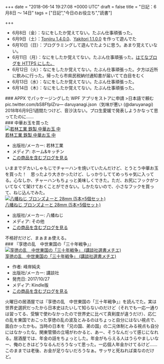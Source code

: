 
+++
date = "2018-06-14 19:27:08 +0000 UTC"
draft = false
title = "日記：6月8日 ～ 14日"
tags = ["日記","今日のお役立ち","読書"]

+++
<ul>
<li>6月8日（金）：なにをしたか覚えてない。たぶん仕事頑張った。</li>
<li>6月9日（土）：<a href="https://blog.daruyanagi.jp/entry/2018/06/10/125225">Tonjiru 1.4.0.0</a>、<a href="https://blog.daruyanagi.jp/entry/2018/06/10/123946">Yakitori 1.1.0.0</a> を作って遊んでた</li>
<li>6月10日（日）：プログラミングして遊んでたように思う。あまり覚えていない。</li>
<li>6月11日（月）：なにをしたか覚えてない。たぶん仕事頑張った。<a href="https://blog.daruyanagi.jp/entry/2018/06/11/172946">はてなブログを HTTPS にした。</a></li>
<li>6月12日（火）：なにをしたか覚えてない。たぶん仕事頑張った。夕方は近所に飲みに行った。帰ったら市県民税納付通知書が届いてて白目をむく</li>
<li>6月13日（水）：なにをしたか覚えてない。たぶん仕事頑張った。</li>
<li>6月14日（木）：なにをしたか覚えてない。たぶん仕事頑張った。</li>
</ul>
<div class="section">
    ### APPX でパッケージングした WPF アプリをストアに申請
    >日本語で頼む pic.twitter.com/bS8FfplZru— daruyanagi.json（気味が悪い (@daruyanagi) 2018年6月9日<script async="" src="https://platform.twitter.com/widgets.js" charset="utf-8"></script>1週間たつけど、音沙汰ない。プロ生愛媛で発表しようかなって思ってたのに……

</div>
<div class="section">
    ### 中華お玉を買った
    <div class="hatena-asin-detail"><a href="http://www.amazon.co.jp/exec/obidos/ASIN/B007OZ0IBA/bestylesnet-22/"><img src="https://images-fe.ssl-images-amazon.com/images/I/31YX-UHNKkL._SL160_.jpg" class="hatena-asin-detail-image" alt="若林工業 鉄製 中華お玉 中" title="若林工業 鉄製 中華お玉 中"/></a><div class="hatena-asin-detail-info"><a href="http://www.amazon.co.jp/exec/obidos/ASIN/B007OZ0IBA/bestylesnet-22/">若林工業 鉄製 中華お玉 中</a><ul><li><span class="hatena-asin-detail-label">出版社/メーカー:</span> 若林工業</li><li><span class="hatena-asin-detail-label">メディア:</span> ホーム&amp;キッチン</li><li><a href="http://d.hatena.ne.jp/asin/B007OZ0IBA/bestylesnet-22" target="_blank">この商品を含むブログを見る</a></li></ul></div><div class="hatena-asin-detail-foot"></div></div>いままでデカいしゃもじでチャーハンを焼いていたんだけど、とうとう中華お玉を買った！　思ったより大きかったけど、しっかりしててめっちゃ気に入ってる。心なしか、チャーハンもちょっと美味しくできた。ただ、お尻にフックがついてなくて架けておくことができない。しかたないので、小さなフックを買って、ねじ込んでみた。<div class="hatena-asin-detail"><a href="http://www.amazon.co.jp/exec/obidos/ASIN/B0037JK1MS/bestylesnet-22/"><img src="https://images-fe.ssl-images-amazon.com/images/I/41m7G88K15L._SL160_.jpg" class="hatena-asin-detail-image" alt="八幡ねじ ブロンズよーと 28mm (5本×5個セット)" title="八幡ねじ ブロンズよーと 28mm (5本×5個セット)"/></a><div class="hatena-asin-detail-info"><a href="http://www.amazon.co.jp/exec/obidos/ASIN/B0037JK1MS/bestylesnet-22/">八幡ねじ ブロンズよーと 28mm (5本×5個セット)</a><ul><li><span class="hatena-asin-detail-label">出版社/メーカー:</span> 八幡ねじ</li><li><span class="hatena-asin-detail-label">メディア:</span> その他</li><li><a href="http://d.hatena.ne.jp/asin/B0037JK1MS/bestylesnet-22" target="_blank">この商品を含むブログを見る</a></li></ul></div><div class="hatena-asin-detail-foot"></div></div>不格好だけど、まぁまぁ使える。

</div>
<div class="section">
    ### 『享徳の乱　中世東国の「三十年戦争」』
    <div class="hatena-asin-detail"><a href="http://www.amazon.co.jp/exec/obidos/ASIN/B076GWZV37/bestylesnet-22/"><img src="https://images-fe.ssl-images-amazon.com/images/I/51Cd4Ign6dL._SL160_.jpg" class="hatena-asin-detail-image" alt="享徳の乱　中世東国の「三十年戦争」 (講談社選書メチエ)" title="享徳の乱　中世東国の「三十年戦争」 (講談社選書メチエ)"/></a><div class="hatena-asin-detail-info"><a href="http://www.amazon.co.jp/exec/obidos/ASIN/B076GWZV37/bestylesnet-22/">享徳の乱　中世東国の「三十年戦争」 (講談社選書メチエ)</a><ul><li><span class="hatena-asin-detail-label">作者:</span> 峰岸純夫</li><li><span class="hatena-asin-detail-label">出版社/メーカー:</span> 講談社</li><li><span class="hatena-asin-detail-label">発売日:</span> 2017/10/27</li><li><span class="hatena-asin-detail-label">メディア:</span> Kindle版</li><li><a href="http://d.hatena.ne.jp/asin/B076GWZV37/bestylesnet-22" target="_blank">この商品を含むブログを見る</a></li></ul></div><div class="hatena-asin-detail-foot"></div></div>火曜日の居酒屋では『享徳の乱　中世東国の「三十年戦争」』を読んでた。実は世界史選択だったから日本史はたいして知らないのだけど（それでも一応一通りは習ってる、受験で使わなかったので世界史に比べて真剣度が違うだけ）、応仁の乱を東国でおこった享徳の乱の波及とみるのはちょっと自分にはない視点で、面白かったかも。当時の日本を「兄の国、弟の国」の二元体制とみる視点も自分にはなかったな。関東管領の立場がわかると、あー、そうなんだって感じになれる。居酒屋では、年金の話をちょっとした。年金がもらえる人はうらやましいなー、俺のときはどうなるんだろうなって思った。一応個人年金かけてるけど……このままでは老後、お金が足りないだろうなぁ。サッサと死ねれば楽なのだけど。

</div>

